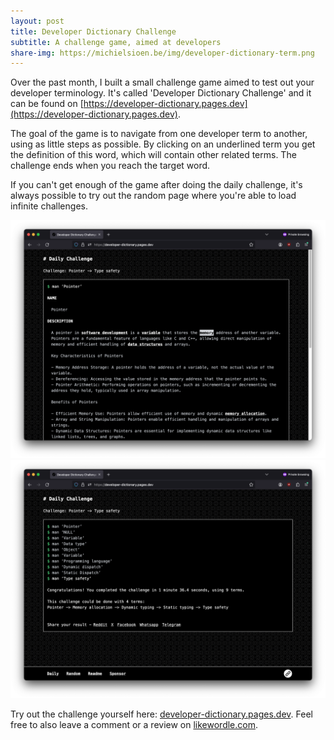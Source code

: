 ```yaml
---
layout: post
title: Developer Dictionary Challenge
subtitle: A challenge game, aimed at developers
share-img: https://michielsioen.be/img/developer-dictionary-term.png
---
```


Over the past month, I built a small challenge game aimed to test out your developer terminology. It's called 'Developer Dictionary Challenge' and it can be found on [https://developer-dictionary.pages.dev](https://developer-dictionary.pages.dev).

The goal of the game is to navigate from one developer term to another, using as little steps as possible. By clicking on an underlined term you get the definition of this word, which will contain other related terms. The challenge ends when you reach the target word.

If you can't get enough of the game after doing the daily challenge, it's always possible to try out the random page where you're able to load infinite challenges.

![Developer Dictionary Term](/img/developer-dictionary-term.png)
![Daily Challenge Screenshot](/img/developer-dictionary-daily.png)

Try out the challenge yourself here: [developer-dictionary.pages.dev](https://developer-dictionary.pages.dev). Feel free to also leave a comment or a review on [likewordle.com](https://likewordle.com/games/developer-dictionary-challenge).

<br />
<br />
